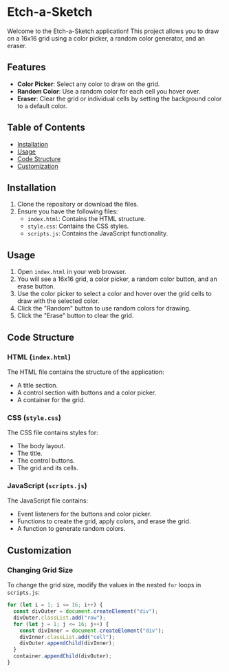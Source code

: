 # Etch-a-Sketch

Welcome to the Etch-a-Sketch application! This project allows you to draw on a 16x16 grid using a color picker, a random color generator, and an eraser. 

## Features

- **Color Picker**: Select any color to draw on the grid.
- **Random Color**: Use a random color for each cell you hover over.
- **Eraser**: Clear the grid or individual cells by setting the background color to a default color.

## Table of Contents

- [Installation](#installation)
- [Usage](#usage)
- [Code Structure](#code-structure)
- [Customization](#customization)

## Installation

1. Clone the repository or download the files.
2. Ensure you have the following files:
    - `index.html`: Contains the HTML structure.
    - `style.css`: Contains the CSS styles.
    - `scripts.js`: Contains the JavaScript functionality.

## Usage

1. Open `index.html` in your web browser.
2. You will see a 16x16 grid, a color picker, a random color button, and an erase button.
3. Use the color picker to select a color and hover over the grid cells to draw with the selected color.
4. Click the "Random" button to use random colors for drawing.
5. Click the "Erase" button to clear the grid.

## Code Structure

### HTML (`index.html`)

The HTML file contains the structure of the application:
- A title section.
- A control section with buttons and a color picker.
- A container for the grid.

### CSS (`style.css`)

The CSS file contains styles for:
- The body layout.
- The title.
- The control buttons.
- The grid and its cells.

### JavaScript (`scripts.js`)

The JavaScript file contains:
- Event listeners for the buttons and color picker.
- Functions to create the grid, apply colors, and erase the grid.
- A function to generate random colors.

## Customization

### Changing Grid Size

To change the grid size, modify the values in the nested `for` loops in `scripts.js`:

```javascript
for (let i = 1; i <= 16; i++) {
  const divOuter = document.createElement("div");
  divOuter.classList.add("row");
  for (let j = 1; j <= 16; j++) {
    const divInner = document.createElement("div");
    divInner.classList.add("cell");
    divOuter.appendChild(divInner);
  }
  container.appendChild(divOuter);
}
